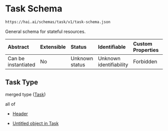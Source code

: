 # Task Schema

```txt
https://hai.ai/schemas/task/v1/task-schema.json
```

General schema for stateful resources.

| Abstract            | Extensible | Status         | Identifiable            | Custom Properties | Additional Properties | Access Restrictions | Defined In                                                                    |
| :------------------ | :--------- | :------------- | :---------------------- | :---------------- | :-------------------- | :------------------ | :---------------------------------------------------------------------------- |
| Can be instantiated | No         | Unknown status | Unknown identifiability | Forbidden         | Allowed               | none                | [task.schema.json](../../out/task/v1/task.schema.json "open original schema") |

## Task Type

merged type ([Task](task.md))

all of

* [Header](header.md "check type definition")

* [Untitled object in Task](task-allof-1.md "check type definition")
